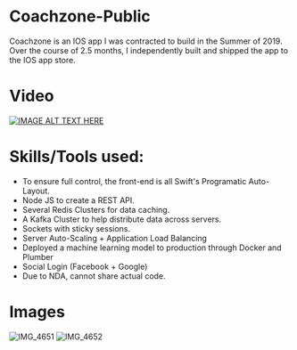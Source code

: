 # Coachzone-Public

Coachzone is an IOS app I was contracted to build in the Summer of 2019. Over the course of 2.5 months, I independently built and shipped the app to the IOS app store. 

# Video 

[![IMAGE ALT TEXT HERE](https://user-images.githubusercontent.com/31415211/62838066-14d85d00-bc45-11e9-8167-b9ee97df4081.jpeg)]( https://www.youtube.com/watch?v=yk4iIGWHfNc&feature=youtu.be. )



# Skills/Tools used:
- To ensure full control, the front-end is all Swift's Programatic Auto-Layout. 
- Node JS to create a REST API. 
- Several Redis Clusters for data caching.
- A Kafka Cluster to help distribute data across servers.
- Sockets with sticky sessions. 
- Server Auto-Scaling + Application Load Balancing
- Deployed a machine learning model to production through Docker and Plumber
- Social Login (Facebook + Google)
- Due to NDA, cannot share actual code.

# Images
![IMG_4651](https://user-images.githubusercontent.com/31415211/62838067-14d85d00-bc45-11e9-9395-5f0b4911ace4.jpeg)
![IMG_4652](https://user-images.githubusercontent.com/31415211/62838068-14d85d00-bc45-11e9-8f36-0a8cd69935d2.jpeg)


